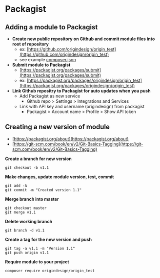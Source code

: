 # Packagist

## Adding a module to Packagist
- **Create new public repository on Github and commit module files into root of repository**
    - ex: [https://github.com/origindesign/origin_test](https://github.com/origindesign/origin_test)
    - see example [composer.json](https://github.com/origindesign/origin_test/blob/master/composer.json)
- **Submit module to Packagist**
    - [https://packagist.org/packages/submit](https://packagist.org/packages/submit)
    - ex: [https://packagist.org/packages/origindesign/origin_test](https://packagist.org/packages/origindesign/origin_test)
- **Link Github repositry to Packagist for auto updates when you push**
    - Add Packagist as new service
        - Github repo > Settings > Integrations and Services
    - Link with API key and username (origindesign) from packagist
        - Packagist > Account name > Profile > Show API token
    
## Creating a new version of module
- [https://packagist.org/about](https://packagist.org/about)
 - [https://git-scm.com/book/en/v2/Git-Basics-Tagging](https://git-scm.com/book/en/v2/Git-Basics-Tagging)


**Create a branch for new version**
```
git checkout -b v1.1
```
**Make changes, update module version, test, commit**
```
git add -A
git commit -m "Created version 1.1"
```

**Merge branch into master**
```
git checkout master
git merge v1.1
```

**Delete working branch**
```
git branch -d v1.1
```
**Create a tag for the new version and push**
```
git tag -a v1.1 -m "Version 1.1"
git push origin v1.1
```

**Require module to your project**
```
composer require origindesign/origin_test
```

